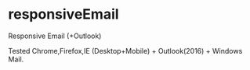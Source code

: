 # responsiveEmail
Responsive Email (+Outlook)

Tested Chrome,Firefox,IE (Desktop+Mobile) + Outlook(2016) + Windows Mail.

